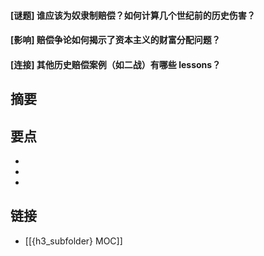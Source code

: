 #### [谜题] 谁应该为奴隶制赔偿？如何计算几个世纪前的历史伤害？


#### [影响] 赔偿争论如何揭示了资本主义的财富分配问题？


#### [连接] 其他历史赔偿案例（如二战）有哪些 lessons？


## 摘要


## 要点

- 
- 
- 

## 链接

- [[{h3_subfolder} MOC]]
